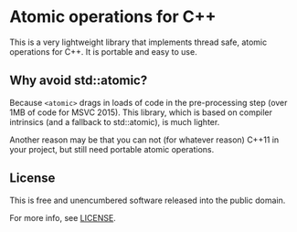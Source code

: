 # Atomic operations for C++

This is a very lightweight library that implements thread safe, atomic
operations for C++. It is portable and easy to use.


## Why avoid std::atomic?

Because `<atomic>` drags in loads of code in the pre-processing step (over 1MB
of code for MSVC 2015). This library, which is based on compiler intrinsics
(and a fallback to std::atomic), is much lighter.

Another reason may be that you can not (for whatever reason) C++11 in your
project, but still need portable atomic operations.


## License

This is free and unencumbered software released into the public domain.

For more info, see [LICENSE](LICENSE).

